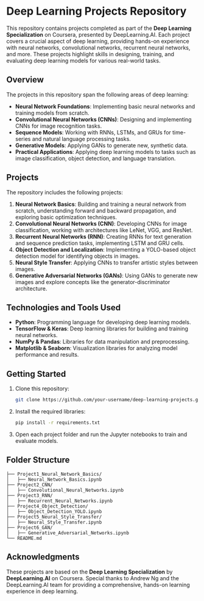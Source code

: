 # Deep Learning Projects Repository

This repository contains projects completed as part of the **Deep Learning Specialization** on Coursera, presented by DeepLearning.AI. Each project covers a crucial aspect of deep learning, providing hands-on experience with neural networks, convolutional networks, recurrent neural networks, and more. These projects highlight skills in designing, training, and evaluating deep learning models for various real-world tasks.

## Overview

The projects in this repository span the following areas of deep learning:

- **Neural Network Foundations**: Implementing basic neural networks and training models from scratch.
- **Convolutional Neural Networks (CNNs)**: Designing and implementing CNNs for image recognition tasks.
- **Sequence Models**: Working with RNNs, LSTMs, and GRUs for time-series and natural language processing tasks.
- **Generative Models**: Applying GANs to generate new, synthetic data.
- **Practical Applications**: Applying deep learning models to tasks such as image classification, object detection, and language translation.

## Projects

The repository includes the following projects:

1. **Neural Network Basics**: Building and training a neural network from scratch, understanding forward and backward propagation, and exploring basic optimization techniques.
2. **Convolutional Neural Networks (CNN)**: Developing CNNs for image classification, working with architectures like LeNet, VGG, and ResNet.
3. **Recurrent Neural Networks (RNN)**: Creating RNNs for text generation and sequence prediction tasks, implementing LSTM and GRU cells.
4. **Object Detection and Localization**: Implementing a YOLO-based object detection model for identifying objects in images.
5. **Neural Style Transfer**: Applying CNNs to transfer artistic styles between images.
6. **Generative Adversarial Networks (GANs)**: Using GANs to generate new images and explore concepts like the generator-discriminator architecture.

## Technologies and Tools Used

- **Python**: Programming language for developing deep learning models.
- **TensorFlow & Keras**: Deep learning libraries for building and training neural networks.
- **NumPy & Pandas**: Libraries for data manipulation and preprocessing.
- **Matplotlib & Seaborn**: Visualization libraries for analyzing model performance and results.

## Getting Started

1. Clone this repository:
   ```bash
   git clone https://github.com/your-username/deep-learning-projects.git
   ```

2. Install the required libraries:
   ```bash
   pip install -r requirements.txt
   ```

3. Open each project folder and run the Jupyter notebooks to train and evaluate models.

## Folder Structure

```
├── Project1_Neural_Network_Basics/
│   ├── Neural_Network_Basics.ipynb
├── Project2_CNN/
│   ├── Convolutional_Neural_Networks.ipynb
├── Project3_RNN/
│   ├── Recurrent_Neural_Networks.ipynb
├── Project4_Object_Detection/
│   ├── Object_Detection_YOLO.ipynb
├── Project5_Neural_Style_Transfer/
│   ├── Neural_Style_Transfer.ipynb
├── Project6_GAN/
│   ├── Generative_Adversarial_Networks.ipynb
└── README.md
```

## Acknowledgments

These projects are based on the **Deep Learning Specialization** by **DeepLearning.AI** on Coursera. Special thanks to Andrew Ng and the DeepLearning.AI team for providing a comprehensive, hands-on learning experience in deep learning.
